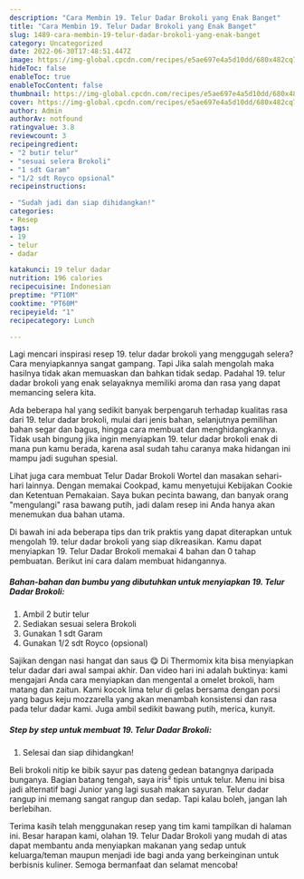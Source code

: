 ```yaml
---
description: "Cara Membin 19. Telur Dadar Brokoli yang Enak Banget"
title: "Cara Membin 19. Telur Dadar Brokoli yang Enak Banget"
slug: 1489-cara-membin-19-telur-dadar-brokoli-yang-enak-banget
category: Uncategorized
date: 2022-06-30T17:48:51.447Z
image: https://img-global.cpcdn.com/recipes/e5ae697e4a5d10dd/680x482cq70/19-telur-dadar-brokoli-foto-resep-utama.jpg
hideToc: false
enableToc: true
enableTocContent: false
thumbnail: https://img-global.cpcdn.com/recipes/e5ae697e4a5d10dd/680x482cq70/19-telur-dadar-brokoli-foto-resep-utama.jpg
cover: https://img-global.cpcdn.com/recipes/e5ae697e4a5d10dd/680x482cq70/19-telur-dadar-brokoli-foto-resep-utama.jpg
author: Admin
authorAv: notfound
ratingvalue: 3.8
reviewcount: 3
recipeingredient:
- "2 butir telur"
- "sesuai selera Brokoli"
- "1 sdt Garam"
- "1/2 sdt Royco opsional"
recipeinstructions:

- "Sudah jadi dan siap dihidangkan!"
categories:
- Resep
tags:
- 19
- telur
- dadar

katakunci: 19 telur dadar 
nutrition: 196 calories
recipecuisine: Indonesian
preptime: "PT10M"
cooktime: "PT60M"
recipeyield: "1"
recipecategory: Lunch

---
```



Lagi mencari inspirasi resep 19. telur dadar brokoli yang menggugah selera? Cara menyiapkannya sangat gampang. Tapi Jika salah mengolah maka hasilnya tidak akan memuaskan dan bahkan tidak sedap. Padahal 19. telur dadar brokoli yang enak selayaknya memiliki aroma dan rasa yang dapat memancing selera kita.


Ada beberapa hal yang sedikit banyak berpengaruh terhadap kualitas rasa dari 19. telur dadar brokoli, mulai dari jenis bahan, selanjutnya pemilihan bahan segar dan bagus, hingga cara membuat dan menghidangkannya. Tidak usah bingung jika ingin menyiapkan 19. telur dadar brokoli enak di mana pun kamu berada, karena asal sudah tahu caranya maka hidangan ini mampu jadi suguhan spesial.

Lihat juga cara membuat Telur Dadar Brokoli Wortel dan masakan sehari-hari lainnya. Dengan memakai Cookpad, kamu menyetujui Kebijakan Cookie dan Ketentuan Pemakaian. Saya bukan pecinta bawang, dan banyak orang &#34;mengulangi&#34; rasa bawang putih, jadi dalam resep ini Anda hanya akan menemukan dua bahan utama.


Di bawah ini ada beberapa tips dan trik praktis yang dapat diterapkan untuk mengolah 19. telur dadar brokoli yang siap dikreasikan. Kamu dapat menyiapkan 19. Telur Dadar Brokoli memakai 4 bahan dan 0 tahap pembuatan. Berikut ini cara dalam membuat hidangannya.

<!--inarticleads1-->

##### Bahan-bahan dan bumbu yang dibutuhkan untuk menyiapkan 19. Telur Dadar Brokoli:

1. Ambil 2 butir telur
1. Sediakan sesuai selera Brokoli
1. Gunakan 1 sdt Garam
1. Gunakan 1/2 sdt Royco (opsional)


Sajikan dengan nasi hangat dan saus 😋 Di Thermomix kita bisa menyiapkan telur dadar dari awal sampai akhir. Dan video hari ini adalah buktinya: kami mengajari Anda cara menyiapkan dan mengental a omelet brokoli, ham matang dan zaitun. Kami kocok lima telur di gelas bersama dengan porsi yang bagus keju mozzarella yang akan menambah konsistensi dan rasa pada telur dadar kami. Juga ambil sedikit bawang putih, merica, kunyit. 

<!--inarticleads2-->

##### Step by step untuk membuat 19. Telur Dadar Brokoli:


1. Selesai dan siap dihidangkan!

Beli brokoli nitip ke bibik sayur pas dateng gedean batangnya daripada bunganya. Bagian batang tengah, saya iris² tipis untuk telur. Menu ini bisa jadi alternatif bagi Junior yang lagi susah makan sayuran. Telur dadar rangup ini memang sangat rangup dan sedap. Tapi kalau boleh, jangan lah berlebihan. 

Terima kasih telah menggunakan resep yang tim kami tampilkan di halaman ini. Besar harapan kami, olahan 19. Telur Dadar Brokoli yang mudah di atas dapat membantu anda menyiapkan makanan yang sedap untuk keluarga/teman maupun menjadi ide bagi anda yang berkeinginan untuk berbisnis kuliner. Semoga bermanfaat dan selamat mencoba!

